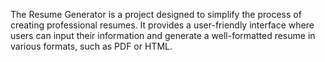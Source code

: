 The Resume Generator is a project designed to simplify the process of creating professional resumes. 
It provides a user-friendly interface where users can input their information and generate a well-formatted resume in various formats, such as PDF or HTML.
